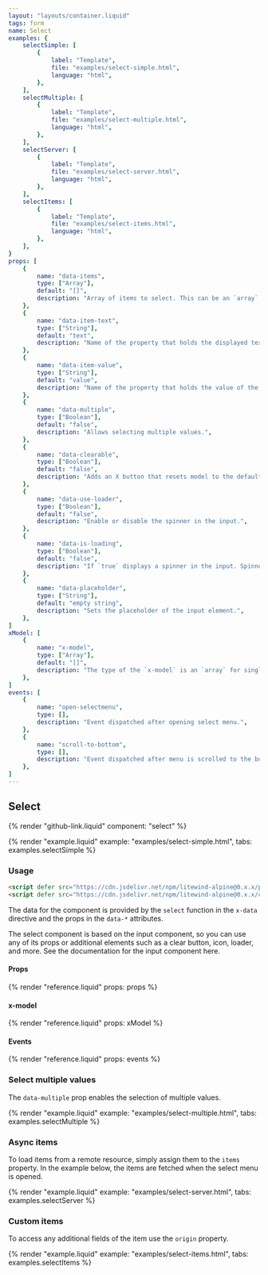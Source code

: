 ```yaml
---
layout: "layouts/container.liquid"
tags: form
name: Select
examples: {
    selectSimple: [
        {
            label: "Template",
            file: "examples/select-simple.html",
            language: "html",
        },
    ],
    selectMultiple: [
        {
            label: "Template",
            file: "examples/select-multiple.html",
            language: "html",
        },
    ],
    selectServer: [
        {
            label: "Template",
            file: "examples/select-server.html",
            language: "html",
        },
    ],
    selectItems: [
        {
            label: "Template",
            file: "examples/select-items.html",
            language: "html",
        },
    ],
}
props: [
    {
        name: "data-items",
        type: ["Array"],
        default: "[]",
        description: "Array of items to select. This can be an `array` of `strings` or an `array` of `objects`. The objects should have at least two properties: a `text` that will be displayed in the menu and a `value`. This prop is optional, items can be assigned directly to the `items` property.",
    },
    {
        name: "data-item-text",
        type: ["String"],
        default: "text",
        description: "Name of the property that holds the displayed text of the item.",
    },
    {
        name: "data-item-value",
        type: ["String"],
        default: "value",
        description: "Name of the property that holds the value of the item.",
    },
    {
        name: "data-multiple",
        type: ["Boolean"],
        default: "false",
        description: "Allows selecting multiple values.",
    },
    {
        name: "data-clearable",
        type: ["Boolean"],
        default: "false",
        description: "Adds an X button that resets model to the default value.",
    },
    {
        name: "data-use-loader",
        type: ["Boolean"],
        default: "false",
        description: "Enable or disable the spinner in the input.",
    },
    {
        name: "data-is-loading",
        type: ["Boolean"],
        default: "false",
        description: "If `true` displays a spinner in the input. Spinner should be first enabled in the `data-use-loader` prop.",
    },
    {
        name: "data-placeholder",
        type: ["String"],
        default: "empty string",
        description: "Sets the placeholder of the input element.",
    },
]
xModel: [
    {
        name: "x-model",
        type: ["Array"],
        default: "[]",
        description: "The type of the `x-model` is an `array` for single and multiple modes. The values in the `array` are the `value` fields of the selected options.",
    },
]
events: [
    {
        name: "open-selectmenu",
        type: [],
        description: "Event dispatched after opening select menu.",
    },
    {
        name: "scroll-to-bottom",
        type: [],
        description: "Event dispatched after menu is scrolled to the bottom.",
    },
]
---
```

## Select

{% render "github-link.liquid" component: "select" %}

{% render "example.liquid" example: "examples/select-simple.html", tabs: examples.selectSimple %}

### Usage

```html
<script defer src="https://cdn.jsdelivr.net/npm/litewind-alpine@0.x.x/plugins/use-floating/dist/cdn.min.js"></script>
<script defer src="https://cdn.jsdelivr.net/npm/litewind-alpine@0.x.x/components/select/dist/cdn.min.js"></script>
```

The data for the component is provided by the `select` function in the `x-data` directive and the props in the `data-*` attributes.

The select component is based on the input component, so you can use any of its props or additional elements such as a clear button, icon, loader, and more. See the documentation for the input component here.

#### Props

{% render "reference.liquid" props: props %}

#### x-model

{% render "reference.liquid" props: xModel %}

#### Events

{% render "reference.liquid" props: events %}

### Select multiple values

The `data-multiple` prop enables the selection of multiple values.

{% render "example.liquid" example: "examples/select-multiple.html", tabs: examples.selectMultiple %}

### Async items

To load items from a remote resource, simply assign them to the `items` property. In the example below, the items are fetched when the select menu is opened.

{% render "example.liquid" example: "examples/select-server.html", tabs: examples.selectServer %}

### Custom items

To access any additional fields of the item use the `origin` property.

{% render "example.liquid" example: "examples/select-items.html", tabs: examples.selectItems %}
